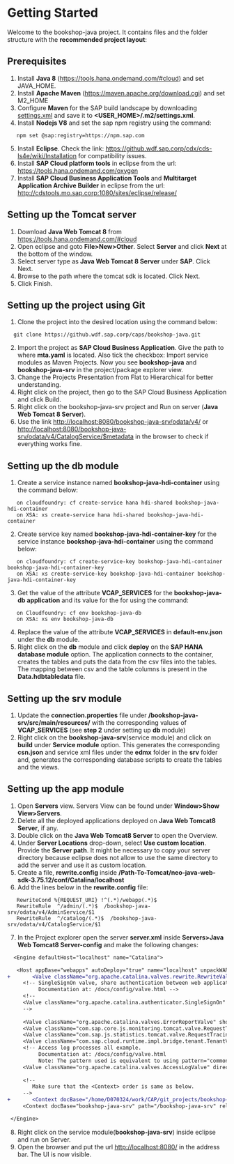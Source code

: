 # Getting Started

Welcome to the bookshop-java project. It contains files and the folder structure with the **recommended project layout**:

## Prerequisites 
1.  Install **Java 8** (<https://tools.hana.ondemand.com/#cloud>) and set JAVA_HOME. 
2.  Install **Apache Maven** (<https://maven.apache.org/download.cgi>) and set M2_HOME
3.  Configure **Maven** for the SAP build landscape by downloading [settings.xml](http://nexus.wdf.sap.corp:8081/nexus/service/local/templates/settings/LeanDI/content) and save it to **<USER_HOME>/.m2/settings.xml**.
4.  Install **Nodejs V8** and set the sap npm registry using the command:
 
 ```
    npm set @sap:registry=https://npm.sap.com
 ```
5.  Install **Eclipse**. Check the link: <https://github.wdf.sap.corp/cdx/cds-ls4e/wiki/Installation> for compatibility issues.
6.  Install **SAP Cloud platform tools** in eclipse from the url: <https://tools.hana.ondemand.com/oxygen>
7.  Install **SAP Cloud Business Application Tools** and  **Multitarget Application Archive Builder** in eclipse from the url: <http://cdstools.mo.sap.corp:1080/sites/eclipse/release/>

## Setting up the Tomcat server
1.  Download **Java Web Tomcat 8** from <https://tools.hana.ondemand.com/#cloud>
2.  Open eclipse and goto **File>New>Other**. Select **Server** and click **Next** at the bottom of the window.
3.  Select server type as **Java Web Tomcat 8 Server** under **SAP**. Click Next.
4.  Browse to the path where the tomcat sdk is located. Click Next.
5.  Click Finish.

## Setting up the project using Git
1.  Clone the project into the desired location using the command below: 

```
  git clone https://github.wdf.sap.corp/caps/bookshop-java.git
```
2.  Import the project as **SAP Cloud Business Application**. Give the path to where **mta.yaml** is located. Also tick the checkbox: Import service modules as Maven Projects. 
Now you see **bookshop-java** and **bookshop-java-srv** in the project/package explorer view.
3.  Change the Projects Presentation from Flat to Hierarchical for better understanding.
4.  Right click on the project, then go to the SAP Cloud Business Application and click Build.
5.  Right click on the bookshop-java-srv project and Run on server (**Java Web Tomcat 8 Server**).
6.  Use the link <http://localhost:8080/bookshop-java-srv/odata/v4/> or  
 <http://localhost:8080/bookshop-java-srv/odata/v4/CatalogService/$metadata> in the browser to check if everything works fine.

## Setting up the **db** module
1.  Create a service instance named **bookshop-java-hdi-container** using the command below:

```
   on cloudfoundry: cf create-service hana hdi-shared bookshop-java-hdi-container
   on XSA: xs create-service hana hdi-shared bookshop-java-hdi-container
```
2.  Create service key named **bookshop-java-hdi-container-key** for the service instance **bookshop-java-hdi-container** using the command below:

```
   on cloudfoundry: cf create-service-key bookshop-java-hdi-container bookshop-java-hdi-container-key
   on XSA: xs create-service-key bookshop-java-hdi-container bookshop-java-hdi-container-key
```
3.  Get the value of the attribute **VCAP_SERVICES** for the **bookshop-java-db application** and its value for the for using the command:

```
   on Cloudfoundry: cf env bookshop-java-db
   on XSA: xs env bookshop-java-db
   ```
4.  Replace the value of the attribute **VCAP_SERVICES**  in **default-env.json** under the **db** module.
5.  Right click on the **db** module and click **deploy** on the **SAP HANA database module** option. 
The application connects to the container, creates the tables and puts the data from the csv files into the tables. 
The mapping between csv and the table columns is present in the **Data.hdbtabledata** file.

## Setting up the **srv** module
1.  Update the **connection.properties** file under **/bookshop-java-srv/src/main/resources/**
with the corresponding values of **VCAP_SERVICES** (see **step 2** under setting up **db** module)
2.  Right click on the **bookshop-java-srv**(service module) and click on **build** under **Service module** option.
This generates the corresponding **csn.json** and service xml files under the **edmx** folder in the **srv** folder and, generates the corresponding database scripts to create the tables and the views.

## Setting up the app module
1.  Open **Servers** view. Servers View can be found under **Window>Show View>Servers**.
2.  Delete all the deployed applications deployed on **Java Web Tomcat8 Server**, if any.
3.  Double click on the **Java Web Tomcat8 Server** to open the Overview.
4.  Under **Server Locations** drop-down, select **Use custom location**. Provide the **Server path**. It might be necessary to copy your server directory because eclipse does not allow to use the same directory to add the server and use it as custom location.
5.  Create a file, **rewrite.config** inside **/Path-To-Tomcat/neo-java-web-sdk-3.75.12/conf/Catalina/localhost**
6.  Add the lines below in the **rewrite.config** file: 

```
   RewriteCond %{REQUEST_URI} !^(.*)/webapp(.*)$ 
   RewriteRule  ^/admin/(.*)$  /bookshop-java-srv/odata/v4/AdminService/$1
   RewriteRule  ^/catalog/(.*)$  /bookshop-java-srv/odata/v4/CatalogService/$1
```

7.  In the Project explorer open the server **server.xml** inside **Servers>Java Web Tomcat8 Server-config** and make the following changes:

   ```diff
     <Engine defaultHost="localhost" name="Catalina">

      <Host appBase="webapps" autoDeploy="true" name="localhost" unpackWARs="true">
+       <Valve className="org.apache.catalina.valves.rewrite.RewriteValve"/>
        <!-- SingleSignOn valve, share authentication between web applications
             Documentation at: /docs/config/valve.html -->
        <!--
        <Valve className="org.apache.catalina.authenticator.SingleSignOn" />
        -->
        
        <Valve className="org.apache.catalina.valves.ErrorReportValve" showServerInfo="false"/>
        <Valve className="com.sap.core.js.monitoring.tomcat.valve.RequestTracingValve"/>
        <Valve className="com.sap.js.statistics.tomcat.valve.RequestTracingValve"/>
        <Valve className="com.sap.cloud.runtime.impl.bridge.tenant.TenantValveWrapper"/>
        <!-- Access log processes all example.
             Documentation at: /docs/config/valve.html
             Note: The pattern used is equivalent to using pattern="common" -->
        <Valve className="org.apache.catalina.valves.AccessLogValve" directory="log" pattern="%h %l %u %t &quot;%r&quot; %s %b" prefix="localhost_access_log." suffix=".txt"/>
        
        <!-- 
           Make sure that the <Context> order is same as below.
        -->
+       <Context docBase="/home/D070324/work/CAP/git_projects/bookshop-java/node_modules/@sap/capm-samples-bookshop/app/" path=""/>
        <Context docBase="bookshop-java-srv" path="/bookshop-java-srv" reloadable="true" source="org.eclipse.jst.jee.server:bookshop-java-srv"/></Host>
  
    </Engine>
```

8.  Right click on the service module(**bookshop-java-srv**) inside eclipse and run on Server.
9.  Open the browser and put the url <http://localhost:8080/> in the address bar. The UI is now visible.